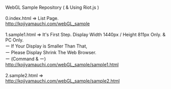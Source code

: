 WebGL Sample Repository ( & Using Riot.js )<br>
<br>
0.index.html => List Page.<br>
<http://kojiyamauchi.com/webGL_sample><br>
<br>
1.sample1.html => It's First Step. Display Width 1440px / Height 811px Only. & PC Only.<br>
ー If Your Display is Smaller Than That,<br>
ー Please Display Shrink The Web Browser.<br>
ー (Command & ー)<br>
<http://kojiyamauchi.com/webGL_sample/sample1.html><br>
<br>
2.sample2.html =><br>
<http://kojiyamauchi.com/webGL_sample/sample2.html>
